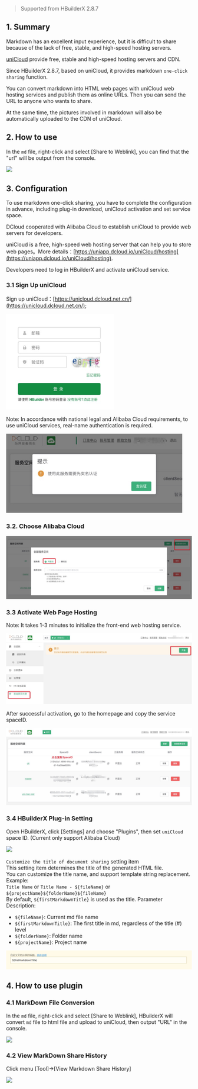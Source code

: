 > Supported from HBuilderX 2.8.7

## 1. Summary

Markdown has an excellent input experience, but it is difficult to share because of the lack of free, stable, and high-speed hosting servers.

[uniCloud](https://unicloud.dcloud.net.cn/) provide free, stable and high-speed hosting servers and CDN.

Since HBuilderX 2.8.7, based on uniCloud, it provides markdown `one-click sharing` function.

You can convert markdown into HTML web pages with uniCloud web hosting services and publish them as online URLs. Then you can send the URL to anyone who wants to share.

At the same time, the pictures involved in markdown will also be automatically uploaded to the CDN of uniCloud.

## 2. How to use

In the `md` file, right-click and select [Share to Weblink], you can find that the "url" will be output from the console.

<img src="/static/snapshots/tutorial/markdown_share/markdown_share_1_en.png" class="hd-img" />


## 3. Configuration

To use markdown one-click sharing, you have to complete the configuration in advance, including plug-in download, uniCloud activation and set service space.

DCloud cooperated with Alibaba Cloud to establish uniCloud to provide web servers for developers.

uniCloud is a free, high-speed web hosting server that can help you to store web pages。More details：[https://uniapp.dcloud.io/uniCloud/hosting](https://uniapp.dcloud.io/uniCloud/hosting).

Developers need to log in HBuilderX and activate uniCloud service.

### 3.1 Sign Up uniCloud

Sign up uniCloud：[https://unicloud.dcloud.net.cn/](https://unicloud.dcloud.net.cn/);

<img src="/static/snapshots/tutorial/markdown_share/markdown_share_2.jpeg" style="zoom:80%" />

Note: In accordance with national legal and Alibaba Cloud requirements, to use uniCloud services, real-name authentication is required.

<img src="/static/snapshots/tutorial/markdown_share/markdown_share_3.jpeg" style="zoom:80%" />


### 3.2.  Choose Alibaba Cloud

<img src="/static/snapshots/tutorial/markdown_share/markdown_share_4.jpeg" style="zoom:65%" />

### 3.3  Activate Web Page Hosting

Note: It takes 1-3 minutes to initialize the front-end web hosting service.

<img src="/static/snapshots/tutorial/markdown_share/markdown_share_5.jpeg" style="zoom:65%" />

After successful activation, go to the homepage and copy the service spaceID.

<img src="/static/snapshots/tutorial/markdown_share/markdown_share_6.jpeg" style="zoom:65%" />

### 3.4 HBuilderX Plug-in Setting

Open HBuilderX, click [Settings] and choose "Plugins", then set `uniCloud` space ID. (Current only support Alibaba Cloud)

<img src="/static/snapshots/tutorial/markdown_share/markdown_share_7_en.png" class="hd-img" />

`Customize the title of document sharing` setting item  
This setting item determines the title of the generated HTML file.  
You can customize the title name, and support template string replacement. Example:  
`Title Name` or `Title Name - ${fileName}` or `${projectName}${folderName}${fileName}`  
By default, `${firstMarkdownTitle}` is used as the title. Parameter Description:  
* `${fileName}`: Current md file name
* `${firstMarkdownTitle}`: The first title in md, regardless of the title (#) level
* `${folderName}`: Folder name
* `${projectName}`: Project name

<img src="/static/snapshots/tutorial/markdown_share/markdown_share_10.png" style="zoom:80%" />


## 4. How to use plugin

### 4.1 MarkDown File Conversion

In the `md` file, right-click and select [Share to Weblink], HBuilderX will convert `md` file to html file and upload to uniCloud, then output "URL" in the console.

<img src="/static/snapshots/tutorial/markdown_share/markdown_share_8_en.png" class="hd-img" />

### 4.2 View MarkDown Share History

Click menu [Tool]->[View Markdown Share History]

<img src="/static/snapshots/tutorial/markdown_share/markdown_history_en.png" class="hd-img" />

